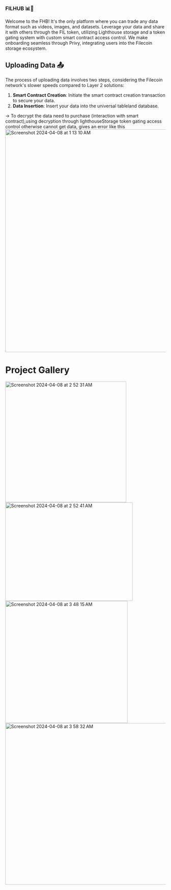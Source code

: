 ### FILHUB 📊🛒
Welcome to the FHB! It's the only platform where you can trade any data format such as videos, images, and datasets. Leverage your data and share it with others through the FIL token, utilizing Lighthouse storage and a token gating system with custom smart contract access control. We make onboarding seamless through Privy, integrating users into the Filecoin storage ecosystem.

## Uploading Data 📤

The process of uploading data involves two steps, considering the Filecoin network's slower speeds compared to Layer 2 solutions:

1. **Smart Contract Creation**: Initiate the smart contract creation transaction to secure your data.
2. **Data Insertion**: Insert your data into the universal tableland database.

-> To decrypt the data need to purchase (interaction with smart contract),using decryption through lighthouseStorage token gating access control otherwise cannot get data, gives an error like this
<img width="701" alt="Screenshot 2024-04-08 at 1 13 10 AM" src="https://github.com/Nith567/FilLearnHub/assets/91722732/1f85ec2c-4ad3-4a53-a804-6b56ecf9f5e5">




# Project Gallery

<img width="380" alt="Screenshot 2024-04-08 at 2 52 31 AM" src="https://github.com/Nith567/FilLearnHub/assets/91722732/8f803230-fd91-4e6f-89e5-5dffd5d2a2fc">
<img width="400" height='310' alt="Screenshot 2024-04-08 at 2 52 41 AM" src="https://github.com/Nith567/FilLearnHub/assets/91722732/2c0e3cc0-4e61-41ef-9710-9d6818e7a08a">
<img width="384" alt="Screenshot 2024-04-08 at 3 48 15 AM" src="https://github.com/Nith567/FilLearnHub/assets/91722732/0914ed1f-d9ad-4ce3-81eb-5a797f9df615">
<img width="508" alt="Screenshot 2024-04-08 at 3 58 32 AM" src="https://github.com/Nith567/FilLearnHub/assets/91722732/e5fad574-a5ca-4367-90d2-da9e313bfc05">
